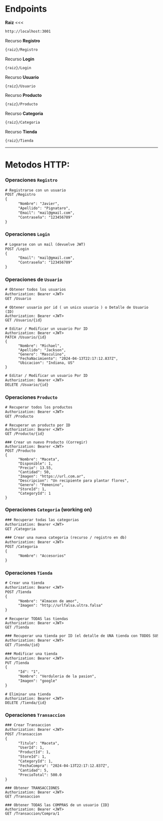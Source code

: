 # Endpoints

**Raiz** <<<
```txt
http://localhost:3001
```

Recurso **Registro**
```txt
{raiz}/Registro
```

Recurso **Login**
```txt
{raiz}/Login
```

Recurso **Usuario**
```txt
{raiz}/Usuario
```

Recurso **Producto**
```txt
{raiz}/Producto
```

Recurso **Categoria**
```txt
{raiz}/Categoria
```

Recurso **Tienda**
```txt
{raiz}/Tienda
```

---

# Metodos HTTP:

### Operaciones `Registro`

```txt
# Registrarse con un usuario
POST /Registro
{
      "Nombre": "Javier",
      "Apellido": "Pignataro",
      "Email": "mail@gmail.com",
      "Contraseña": "123456789"
}


```


### Operaciones `Login`

```txt
# Logearse con un mail (devuelve JWT)
POST /Login
{
      "Email": "mail@gmail.com",
      "Contraseña": "123456789"
}
```


### Operaciones de `Usuario`

```txt
# Obtener todos los usuarios
Authorization: Bearer <JWT>
GET /Usuario
```

```
# Obtener usuario por id ( un unico usuario ) o Detalle de Usuario (ID)
Authorization: Bearer <JWT>
GET /Usuario/{id}
```

```
# Editar / Modificar un usuario Por ID
Authorization: Bearer <JWT>
PATCH /Usuario/{id}
{
      "Nombre": "Michael",
      "Apellido": "Jackson",
      "Genero": "Masculino",
      "FechaNacimiento": "2024-04-13T22:17:12.837Z",
      "Ubicacion": "Indiana, US"
}
```

```txt
# Editar / Modificar un usuario Por ID
Authorization: Bearer <JWT>
DELETE /Usuario/{id}
```



### Operaciones `Producto`

```txt
# Recuperar todos los productos
Authorization: Bearer <JWT>
GET /Producto
```

```
# Recuperar un producto por ID
Authorization: Bearer <JWT>
GET /Producto/{id}
```

```
### Crear un nuevo Producto (Corregir)
Authorization: Bearer <JWT>
POST /Producto
{
      "Nombre": "Maceta",
      "Disponible": 1,
      "Precio": 13.55,
      "Cantidad": 50,
      "Imagen": "https://url.com.ar",
      "Descripcion": "Un recipiente para plantar flores",
      "Genero": "Femenino",
      "StoreId": 1,
      "CategoryId": 1
}
```


### Operaciones `Categoria` (working on)

```txt
### Recuperar todas las categorias
Authorization: Bearer <JWT>
GET /Categoria
```

```txt
### Crear una nueva categoria (recurso / registro en db)
Authorization: Bearer <JWT>
POST /Categoria
{
      "Nombre": "Accesorios"
}
```


### Operaciones `Tienda`

```txt
# Crear una tienda
Authorization: Bearer <JWT>
POST /Tienda
{
      "Nombre": "Almacen de amor",
      "Imagen": "http://urlfalsa.ultra.falsa"
}
```

```
# Recuperar TODAS las tiendas
Authorization: Bearer <JWT>
GET /Tienda
```

```txt
### Recuperar una tienda por ID (el detalle de UNA tienda con TODOS SUS PRODUCTOS)
Authorization: Bearer <JWT>
GET /Tienda/{id}
```

```txt
### Modificar una tienda
Authorization: Bearer <JWT>
PUT /Tienda
{
      "Id": "1",
      "Nombre": "Verduleria de la pasion",
      "Imagen": "google"
}
```

```
# Eliminar una tienda
Authorization: Bearer <JWT>
DELETE /Tienda/{id}
```


### Operaciones `Transaccion`

```txt
### Crear Transaccion
Authorization: Bearer <JWT>
POST /Transaccion
{
      "Titulo": "Maceta",
      "UserId": 1,
      "ProductId": 1,
      "StoreId": 1,
      "CategoryId": 1,
      "FechaCompra": "2024-04-13T22:17:12.837Z",
      "Cantidad": 5,
      "PrecioTotal": 500.0
}
```

```
### Obtener TRANSACCIONES
Authorization: Bearer <JWT>
GET /Transaccion
```

```
### Obtener TODAS las COMPRAS de un usuario {ID}
Authorization: Bearer <JWT>
GET /Transaccion/Compra/1
```
